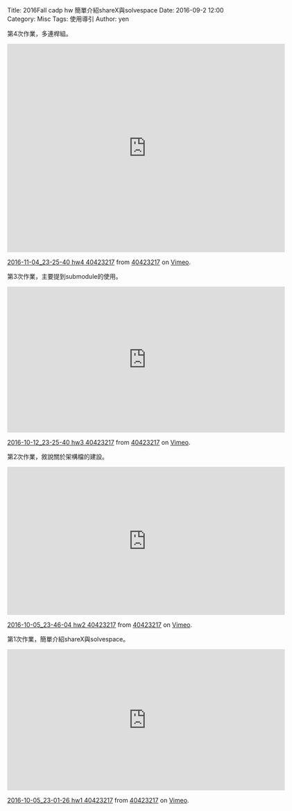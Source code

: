 Title: 2016Fall cadp hw 簡單介紹shareX與solvespace
Date: 2016-09-2 12:00
Category: Misc
Tags: 使用導引
Author: yen



<!-- PELICAN_END_SUMMARY -->

第4次作業，多連桿組。

<iframe src="https://player.vimeo.com/video/190109728" width="640" height="480" frameborder="0" webkitallowfullscreen mozallowfullscreen allowfullscreen></iframe>
<p><a href="https://vimeo.com/190109728">2016-11-04_23-25-40 hw4 40423217</a> from <a href="https://vimeo.com/user45523667">40423217</a> on <a href="https://vimeo.com">Vimeo</a>.</p>

第3次作業，主要提到submodule的使用。
<iframe src="https://player.vimeo.com/video/188178502" width="640" height="336" frameborder="0" webkitallowfullscreen mozallowfullscreen allowfullscreen></iframe>
<p><a href="https://vimeo.com/188178502">2016-10-12_23-25-40 hw3 40423217</a> from <a href="https://vimeo.com/user45523667">40423217</a> on <a href="https://vimeo.com">Vimeo</a>.</p>

第2次作業，敘說關於架構檔的建設。
<iframe src="https://player.vimeo.com/video/188178501" width="640" height="341" frameborder="0" webkitallowfullscreen mozallowfullscreen allowfullscreen></iframe>
<p><a href="https://vimeo.com/188178501">2016-10-05_23-46-04 hw2 40423217</a> from <a href="https://vimeo.com/user45523667">40423217</a> on <a href="https://vimeo.com">Vimeo</a>.</p>

第1次作業，簡單介紹shareX與solvespace。
<iframe src="https://player.vimeo.com/video/188178505" width="640" height="325" frameborder="0" webkitallowfullscreen mozallowfullscreen allowfullscreen></iframe>
<p><a href="https://vimeo.com/188178505">2016-10-05_23-01-26 hw1 40423217</a> from <a href="https://vimeo.com/user45523667">40423217</a> on <a href="https://vimeo.com">Vimeo</a>.</p>